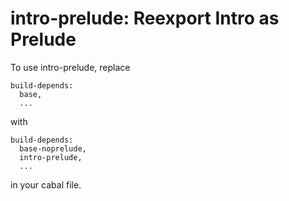 # intro-prelude: Reexport Intro as Prelude

To use intro-prelude, replace

~~~
build-depends:
  base,
  ...
~~~

with

~~~
build-depends:
  base-noprelude,
  intro-prelude,
  ...
~~~

in your cabal file.
